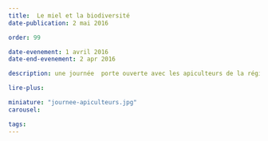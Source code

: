 ```yaml
---
title:  Le miel et la biodiversité
date-publication: 2 mai 2016

order: 99

date-evenement: 1 avril 2016
date-end-evenement: 2 apr 2016

description: une journée  porte ouverte avec les apiculteurs de la région

lire-plus: 

miniature: "journee-apiculteurs.jpg"
carousel: 

tags: 
---
```


<!--fin-excerpt-->
<!-- ******************************** -->
<!-- **** début contenu détaillé **** -->




<!-- **** fin contenu détaillé **** -->
<!-- ****************************** -->



